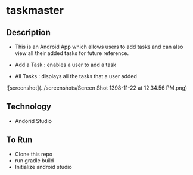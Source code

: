 # taskmaster

## Description
- This is an Android App which allows users to add tasks and can also view all their added tasks for future reference.

- Add a Task : enables a user to add a task
- All Tasks : displays all the tasks that a user added

![screenshot](../screenshots/Screen Shot 1398-11-22 at 12.34.56 PM.png)

## Technology
- Andorid Studio

## To Run
- Clone this repo
- run gradle build
- Initialize android studio
